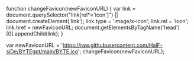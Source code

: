 function changeFavicon(newFaviconURL) {
    var link = document.querySelector("link[rel*='icon']") || document.createElement('link');
    link.type = 'image/x-icon';
    link.rel = 'icon';
    link.href = newFaviconURL;
    document.getElementsByTagName('head')[0].appendChild(link);
}

var newFaviconURL = 'https://raw.githubusercontent.com/HalF-siDe/BYTEgpt/main/BYTE.ico';
changeFavicon(newFaviconURL);
